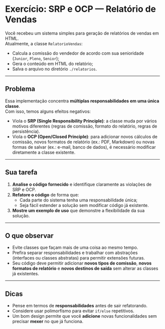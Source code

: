 # Exercício: SRP e OCP — Relatório de Vendas

Você recebeu um sistema simples para geração de relatórios de vendas em HTML.  
Atualmente, a classe `RelatorioVendas`:

- Calcula a comissão do vendedor de acordo com sua senioridade (`Junior`, `Pleno`, `Senior`);
- Gera o conteúdo em HTML do relatório;
- Salva o arquivo no diretório `./relatorios`.

---

## Problema
Essa implementação concentra **múltiplas responsabilidades em uma única classe**.  
Com isso, temos alguns efeitos negativos:

- Viola o **SRP (Single Responsibility Principle)**: a classe muda por vários motivos diferentes (regras de comissão, formato do relatório, regras de persistência).  
- Viola o **OCP (Open/Closed Principle)**: para adicionar novos cálculos de comissão, novos formatos de relatório (ex.: PDF, Markdown) ou novas formas de salvar (ex.: e-mail, banco de dados), é necessário modificar diretamente a classe existente.  

---

## Sua tarefa
1. **Analise o código fornecido** e identifique claramente as violações de SRP e OCP.  
2. **Refatore o código** de forma que:  
   - Cada parte do sistema tenha uma responsabilidade única;  
   - Seja fácil estender a solução sem modificar código já existente.  
3. **Mostre um exemplo de uso** que demonstre a flexibilidade da sua solução.  

---

## O que observar
- Evite classes que façam mais de uma coisa ao mesmo tempo.  
- Prefira separar responsabilidades e trabalhar com abstrações (interfaces ou classes abstratas) para permitir extensões futuras.  
- Seu código deve permitir adicionar **novos tipos de comissão**, **novos formatos de relatório** e **novos destinos de saída** sem alterar as classes já existentes.  

---

## Dicas
- Pense em termos de **responsabilidades** antes de sair refatorando.  
- Considere usar polimorfismo para evitar `if/else` repetitivos.  
- Um bom design permite que você **adicione** novas funcionalidades sem precisar **mexer** no que já funciona.  
